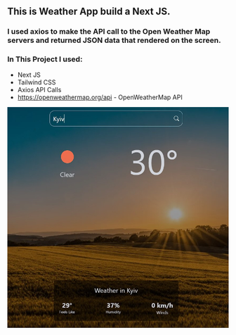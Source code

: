 ## This is Weather App build a Next JS.
### I used axios to make the API call to the Open Weather Map servers and returned JSON data that rendered on the screen.
### In This Project I used:
 - Next JS
 - Tailwind CSS
 - Axios API Calls
 - https://openweathermap.org/api - OpenWeatherMap API

![This is an image](/public/page_photo/1.jpg)
